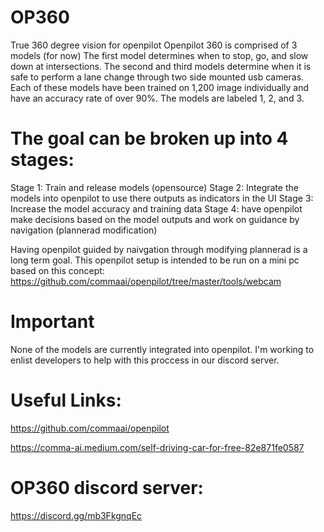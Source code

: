 # OP360
True 360 degree vision for openpilot 
Openpilot 360 is comprised of 3 models (for now) 
The first model determines when to stop, go, and slow down at intersections. 
The second and third models determine when it is safe to perform a lane change through two side mounted usb cameras. 
Each of these models have been trained on 1,200 image individually and have an accuracy rate of over 90%. 
The models are labeled 1, 2, and 3. 

# The goal can be broken up into 4 stages: 
Stage 1: Train and release models (opensource)
Stage 2: Integrate the models into openpilot to use there outputs as indicators in the UI 
Stage 3: Increase the model accuracy and training data
Stage 4: have openpilot make decisions based on the model outputs and work on guidance by navigation (plannerad modification)

Having openpilot guided by naivgation through modifying plannerad is a long term goal. 
This openpilot setup is intended to be run on a mini pc based on this concept: 
https://github.com/commaai/openpilot/tree/master/tools/webcam 

# Important 
None of the models are currently integrated into openpilot. I'm working to enlist developers to help with this proccess in our discord server. 

# Useful Links: 
https://github.com/commaai/openpilot

https://comma-ai.medium.com/self-driving-car-for-free-82e871fe0587

# OP360 discord server: 
https://discord.gg/mb3FkgnqEc 



